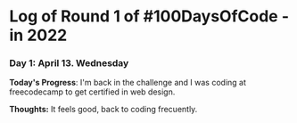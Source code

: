 # Log of Round 1 of #100DaysOfCode - in 2022

### Day 1: April 13. Wednesday

**Today's Progress**: I'm back in the challenge and I was coding at freecodecamp to get certified in web design.

**Thoughts:** It feels good, back to coding frecuently.

